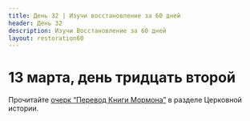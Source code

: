 ```yaml
---
title: Дeнь 32 | Изучи восстановление за 60 дней
header: День 32
description: Изучи Восстановление за 60 дней
layout: restoration60
---
```


# 13 марта, день тридцать второй

Прочитайте [очерк “Перевод Книги Мормона”](https://www.churchofjesuschrist.org/study/manual/gospel-topics-essays/book-of-mormon-translation?lang=rus) в разделе Церковной истории.